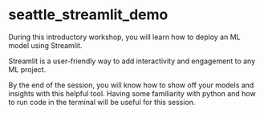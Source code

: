 # seattle_streamlit_demo
During this introductory workshop, you will learn how to deploy an ML model using Streamlit. 

Streamlit is a user-friendly way to add interactivity and engagement to any ML project. 

By the end of the session, you will know how to show off your models and insights with this helpful tool. Having some familiarity with python and how to run code in the terminal will be useful for this session.


